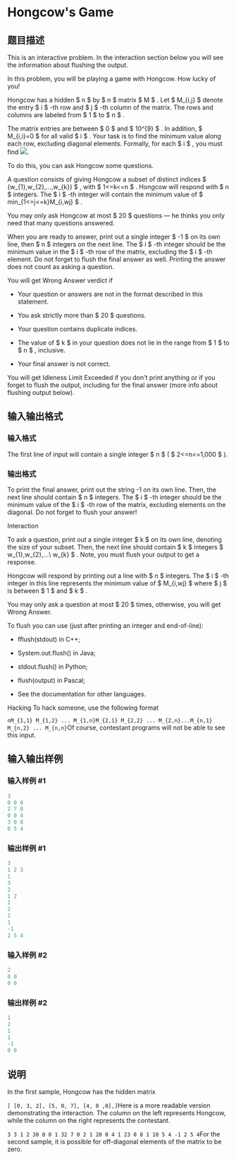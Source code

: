 # Hongcow&#039;s Game

## 题目描述

This is an interactive problem. In the interaction section below you will see the information about flushing the output.

In this problem, you will be playing a game with Hongcow. How lucky of you!

Hongcow has a hidden $ n $ by $ n $ matrix $ M $ . Let $ M_{i,j} $ denote the entry $ i $ -th row and $ j $ -th column of the matrix. The rows and columns are labeled from $ 1 $ to $ n $ .

The matrix entries are between $ 0 $ and $ 10^{9} $ . In addition, $ M_{i,i}=0 $ for all valid $ i $ . Your task is to find the minimum value along each row, excluding diagonal elements. Formally, for each $ i $ , you must find ![](https://cdn.luogu.com.cn/upload/vjudge_pic/CF744B/60abf7e287a9efbab7664bfef9cac9ebdb2e6b1f.png).

To do this, you can ask Hongcow some questions.

A question consists of giving Hongcow a subset of distinct indices $ {w_{1},w_{2},...,w_{k}} $ , with $ 1<=k<=n $ . Hongcow will respond with $ n $ integers. The $ i $ -th integer will contain the minimum value of $ min_{1<=j<=k}M_{i,wj} $ .

You may only ask Hongcow at most $ 20 $ questions — he thinks you only need that many questions answered.

When you are ready to answer, print out a single integer $ -1 $ on its own line, then $ n $ integers on the next line. The $ i $ -th integer should be the minimum value in the $ i $ -th row of the matrix, excluding the $ i $ -th element. Do not forget to flush the final answer as well. Printing the answer does not count as asking a question.

You will get Wrong Answer verdict if

- Your question or answers are not in the format described in this statement.

- You ask strictly more than $ 20 $ questions.

- Your question contains duplicate indices.

- The value of $ k $ in your question does not lie in the range from $ 1 $ to $ n $ , inclusive.

- Your final answer is not correct.

You will get Idleness Limit Exceeded if you don't print anything or if you forget to flush the output, including for the final answer (more info about flushing output below).

## 输入输出格式

### 输入格式

The first line of input will contain a single integer $ n $ ( $ 2<=n<=1,000 $ ).

### 输出格式

To print the final answer, print out the string -1 on its own line. Then, the next line should contain $ n $ integers. The $ i $ -th integer should be the minimum value of the $ i $ -th row of the matrix, excluding elements on the diagonal. Do not forget to flush your answer!

Interaction

To ask a question, print out a single integer $ k $ on its own line, denoting the size of your subset. Then, the next line should contain $ k $ integers $ w_{1},w_{2},...\ w_{k} $ . Note, you must flush your output to get a response.

Hongcow will respond by printing out a line with $ n $ integers. The $ i $ -th integer in this line represents the minimum value of $ M_{i,wj} $ where $ j $ is between $ 1 $ and $ k $ .

You may only ask a question at most $ 20 $ times, otherwise, you will get Wrong Answer.

To flush you can use (just after printing an integer and end-of-line):

- fflush(stdout) in C++;

- System.out.flush() in Java;

- stdout.flush() in Python;

- flush(output) in Pascal;

- See the documentation for other languages.

Hacking To hack someone, use the following format

`nM_{1,1} M_{1,2} ... M_{1,n}M_{2,1} M_{2,2} ... M_{2,n}...M_{n,1} M_{n,2} ... M_{n,n}`Of course, contestant programs will not be able to see this input.

## 输入输出样例

### 输入样例 #1

```cpp
3
0 0 0
2 7 0
0 0 4
3 0 8
0 5 4
```


### 输出样例 #1

```cpp
3
1 2 3
1
3
2
1 2
1
2
1
1
-1
2 5 4

```
### 输入样例 #2

```cpp
2
0 0
0 0
```


### 输出样例 #2

```cpp
1
2
1
1
-1
0 0
```


## 说明

In the first sample, Hongcow has the hidden matrix

`[ [0, 3, 2], [5, 0, 7], [4, 8 ,0],]`Here is a more readable version demonstrating the interaction. The column on the left represents Hongcow, while the column on the right represents the contestant.

`3 3 1 2 30 0 0 1 32 7 0 2 1 20 0 4 1 23 0 8 1 10 5 4 -1 2 5 4`For the second sample, it is possible for off-diagonal elements of the matrix to be zero.

